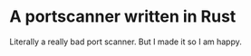 # A portscanner written in Rust

Literally a really bad port scanner.
But I made it so I am happy.

